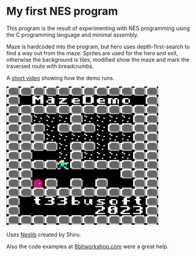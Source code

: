 # My first NES program

This program is the result of experimenting with NES programming using the C programming language and minimal assembly. 

Maze is hardcoded into the program, but hero uses depth-first-search to find a way out from the maze. Sprites are used for the hero and exit, otherwise the background is tiles, modified show the maze and mark the traversed route with breadcrumbs. 

A [short video](https://www.youtube.com/watch?v=v5sn4rrUSHI) showing how the demo runs. 

![Thumbnail](https://github.com/t33bu/nes-mazedemo/blob/main/res/thumbnail.png "Screenshot")

Uses [Neslib](https://shiru.untergrund.net/code.shtml) created by Shiru.

Also the code examples at [8bitworkshop.com](https://8bitworkshop.com/) were a great help. 




